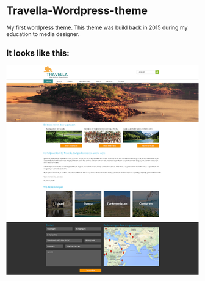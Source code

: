 # Travella-Wordpress-theme
My first wordpress theme. This theme was build back in 2015 during my education to media designer.

## It looks like this:
![Travella Wordpress Theme](https://raw.githubusercontent.com/gnl6331/Travella-Wordpress-theme/master/images/ontwerp_versie_1_1_1.png)
